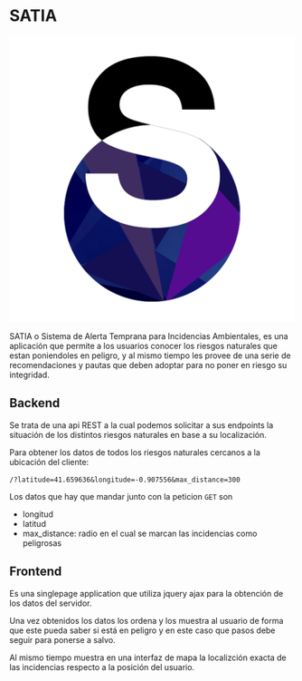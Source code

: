 # SATIA

![Logo Satia](https://github.com/AndreaMarinosa/satia/blob/master/frontend/img/Logo%20Satia.png?s=50)

SATIA o Sistema de Alerta Temprana para Incidencias Ambientales, es una
aplicación que permite a los usuarios conocer los riesgos
naturales que estan poniendoles en peligro, y al mismo tiempo les
provee de una serie de recomendaciones y pautas que deben adoptar para
no poner en riesgo su integridad.

## Backend

Se trata de una api REST a la cual podemos solicitar a sus endpoints la situación
de los distintos riesgos naturales en base a su localización.

Para obtener los datos de todos los riesgos naturales cercanos a la ubicación
del cliente:

```
/?latitude=41.659636&longitude=-0.907556&max_distance=300
```

Los datos que hay que mandar junto con la peticion `GET` son 

- longitud
- latitud
- max_distance: radio en el cual se marcan las incidencias como peligrosas

## Frontend

Es una singlepage application que utiliza jquery ajax para la obtención de los datos
del servidor. 

Una vez obtenidos los datos los ordena y los muestra al usuario de forma que este
pueda saber si está en peligro y en este caso que pasos debe seguir para ponerse 
a salvo.

Al mismo tiempo muestra en una interfaz de mapa la localizción exacta de las 
incidencias respecto a la posición del usuario.
